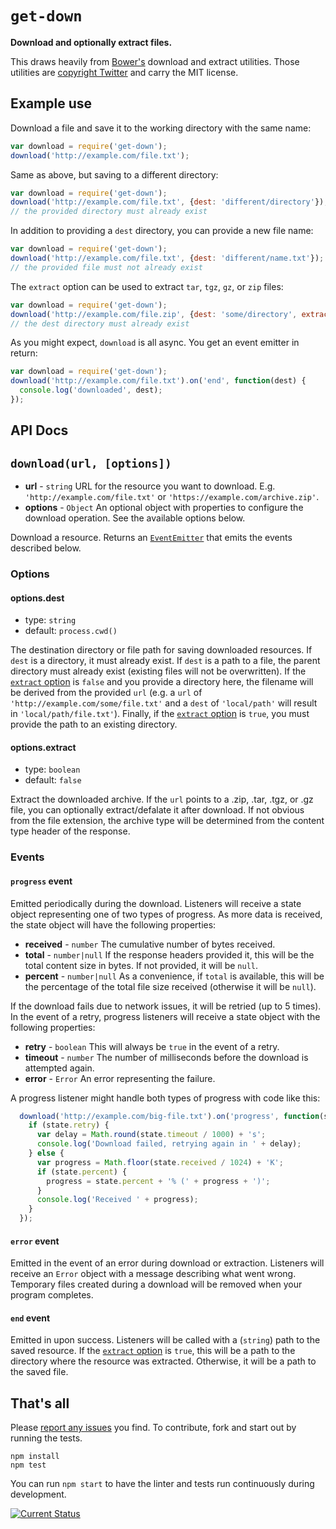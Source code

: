 # `get-down`

**Download and optionally extract files.**

This draws heavily from [Bower's](http://bower.io/) download and extract utilities.  Those utilities are [copyright Twitter](https://github.com/bower/bower/blob/master/LICENSE) and carry the MIT license.

## Example use

Download a file and save it to the working directory with the same name:
```js
var download = require('get-down');
download('http://example.com/file.txt');
```

Same as above, but saving to a different directory:
```js
var download = require('get-down');
download('http://example.com/file.txt', {dest: 'different/directory'});
// the provided directory must already exist
```

In addition to providing a `dest` directory, you can provide a new file name:
```js
var download = require('get-down');
download('http://example.com/file.txt', {dest: 'different/name.txt'});
// the provided file must not already exist
```

The `extract` option can be used to extract `tar`, `tgz`, `gz`, or `zip` files:
```js
var download = require('get-down');
download('http://example.com/file.zip', {dest: 'some/directory', extract: true});
// the dest directory must already exist
```

As you might expect, `download` is all async.  You get an event emitter in return:
```js
var download = require('get-down');
download('http://example.com/file.txt').on('end', function(dest) {
  console.log('downloaded', dest);
});
```

## API Docs

## `download(url, [options])`

 * **url** - `string` URL for the resource you want to download.  E.g. `'http://example.com/file.txt'` or `'https://example.com/archive.zip'`.
 * **options** - `Object` An optional object with properties to configure the download operation.  See the available options below.

Download a resource.  Returns an [`EventEmitter`](http://nodejs.org/api/events.html#events_class_events_eventemitter) that emits the events described below.

### Options

#### <a id="optionsdest">options.dest</a>

 * type: `string`
 * default: `process.cwd()`

The destination directory or file path for saving downloaded resources.  If `dest` is a directory, it must already exist.  If `dest` is a path to a file, the parent directory must already exist (existing files will not be overwritten).  If the [`extract` option](#optionsextract) is `false` and you provide a directory here, the filename will be derived from the provided `url` (e.g. a `url` of `'http://example.com/some/file.txt'` and a `dest` of `'local/path'` will result in `'local/path/file.txt'`).  Finally, if the [`extract` option](#optionsextract) is `true`, you must provide the path to an existing directory.

#### <a id="optionsextract">options.extract</a>

 * type: `boolean`
 * default: `false`

Extract the downloaded archive.  If the `url` points to a .zip, .tar, .tgz, or .gz file, you can optionally extract/defalate it after download.  If not obvious from the file extension, the archive type will be determined from the content type header of the response.


### Events

#### `progress` event

Emitted periodically during the download.  Listeners will receive a state object representing one of two types of progress.  As more data is received, the state object will have the following properties:

 * **received** - `number` The cumulative number of bytes received.
 * **total** - `number|null` If the response headers provided it, this will be the total content size in bytes.  If not provided, it will be `null`.
 * **percent** - `number|null` As a convenience, if `total` is available, this will be the percentage of the total file size received (otherwise it will be `null`).

If the download fails due to network issues, it will be retried (up to 5 times).  In the event of a retry, progress listeners will receive a state object with the following properties:

 * **retry** - `boolean` This will always be `true` in the event of a retry.
 * **timeout** - `number` The number of milliseconds before the download is attempted again.
 * **error** - `Error` An error representing the failure.

A progress listener might handle both types of progress with code like this:

```js
  download('http://example.com/big-file.txt').on('progress', function(state) {
    if (state.retry) {
      var delay = Math.round(state.timeout / 1000) + 's';
      console.log('Download failed, retrying again in ' + delay);
    } else {
      var progress = Math.floor(state.received / 1024) + 'K';
      if (state.percent) {
        progress = state.percent + '% (' + progress + ')';
      }
      console.log('Received ' + progress);
    }
  });
```

#### `error` event

Emitted in the event of an error during download or extraction.  Listeners will receive an `Error` object with a message describing what went wrong.  Temporary files created during a download will be removed when your program completes.

#### `end` event

Emitted in upon success.  Listeners will be called with a (`string`) path to the saved resource.  If the [`extract` option](optionsextract) is `true`, this will be a path to the directory where the resource was extracted.  Otherwise, it will be a path to the saved file.

## That's all

Please [report any issues](https://github.com/tschaub/get-down/issues) you find.  To contribute, fork and start out by running the tests.

```
npm install
npm test
```

You can run `npm start` to have the linter and tests run continuously during development.

[![Current Status](https://secure.travis-ci.org/tschaub/get-down.png?branch=master)](https://travis-ci.org/tschaub/get-down)
